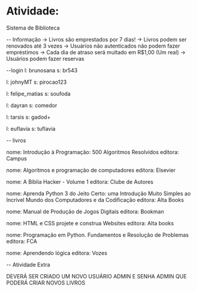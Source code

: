 # Atividade:

Sistema de Biblioteca

-- Informação
-> Livros são emprestados por 7 dias!
-> Livros podem ser renovados até 3 vezes
-> Usuários não autenticados não podem fazer empréstimos
-> Cada dia de atraso será multado em R$1,00 (Um real)
-> Usuários podem fazer reservas

--login
l: brunosana
s: br543

l: johnyMT
s: pirocao123

l: felipe_matias
s: soufoda

l: dayran
s: comedor

l: tarsis
s: gadod+

l: euflavia
s: tuflavia

-- livros

nome: Introdução à Programação: 500 Algoritmos Resolvidos
editora: Campus

nome: Algoritmos e programação de computadores
editora: Elsevier

nome: A Bíblia Hacker - Volume 1
editora: Clube de Autores

nome: Aprenda Python 3 do Jeito Certo: uma Introdução Muito Simples ao Incrível Mundo dos Computadores e da Codificação
editora: Alta Books

nome: Manual de Produção de Jogos Digitais
editora: Bookman

nome: HTML e CSS projete e construa Websites
editora: Alta books

nome: Programação em Python. Fundamentos e Resolução de Problemas
editora: FCA

nome: Aprendendo lógica
editora: Vozes

-- Atividade Extra

DEVERÁ SER CRIADO UM NOVO USUÁRIO ADMIN E SENHA ADMIN QUE PODERÁ CRIAR NOVOS LIVROS

